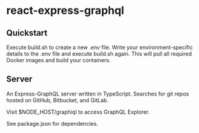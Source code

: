 # react-express-graphql

## Quickstart

Execute build.sh to create a new .env file. Write your environment-specific details to the .env file and execute build.sh again. 
This will pull all required Docker images and build your containers.

## Server

An Express-GraphQL server written in TypeScript. Searches for git repos hosted on GitHub, Bitbucket, and GitLab.  

Visit $NODE_HOST/graphiql to access GraphQL Explorer.

See package.json for dependencies.
